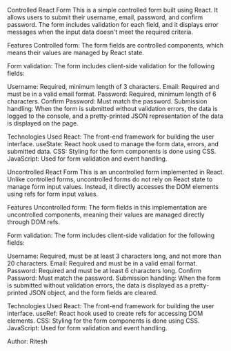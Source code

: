 Controlled React Form
This is a simple controlled form built using React. It allows users to submit their username, email, password, and confirm password. The form includes validation for each field, and it displays error messages when the input data doesn't meet the required criteria.

Features
Controlled form: The form fields are controlled components, which means their values are managed by React state.

Form validation: The form includes client-side validation for the following fields:

Username: Required, minimum length of 3 characters.
Email: Required and must be in a valid email format.
Password: Required, minimum length of 6 characters.
Confirm Password: Must match the password.
Submission handling: When the form is submitted without validation errors, the data is logged to the console, and a pretty-printed JSON representation of the data is displayed on the page.

Technologies Used
React: The front-end framework for building the user interface.
useState: React hook used to manage the form data, errors, and submitted data.
CSS: Styling for the form components is done using CSS.
JavaScript: Used for form validation and event handling.


Uncontrolled React Form
This is an uncontrolled form implemented in React. Unlike controlled forms, uncontrolled forms do not rely on React state to manage form input values. Instead, it directly accesses the DOM elements using refs for form input values.

Features
Uncontrolled form: The form fields in this implementation are uncontrolled components, meaning their values are managed directly through DOM refs.

Form validation: The form includes client-side validation for the following fields:

Username: Required, must be at least 3 characters long, and not more than 20 characters.
Email: Required and must be in a valid email format.
Password: Required and must be at least 6 characters long.
Confirm Password: Must match the password.
Submission handling: When the form is submitted without validation errors, the data is displayed as a pretty-printed JSON object, and the form fields are cleared.

Technologies Used
React: The front-end framework for building the user interface.
useRef: React hook used to create refs for accessing DOM elements.
CSS: Styling for the form components is done using CSS.
JavaScript: Used for form validation and event handling.

Author: Ritesh